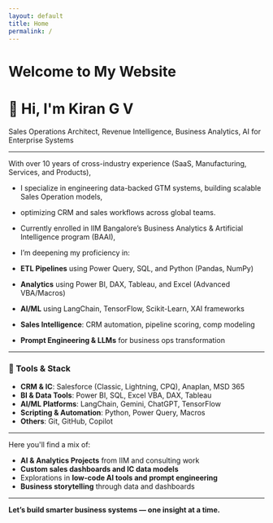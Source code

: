 ```yaml
---
layout: default
title: Home
permalink: /
---
```


# Welcome to My Website

# 👋 Hi, I'm Kiran G V

Sales Operations Architect, Revenue Intelligence, Business Analytics, AI for Enterprise Systems

---

With over 10 years of cross-industry experience (SaaS, Manufacturing,  Services, and Products), 
- I specialize in engineering data-backed GTM systems, building scalable Sales Operation models,
- optimizing CRM and sales workflows across global teams.

- Currently enrolled in IIM Bangalore’s Business Analytics & Artificial Intelligence program (BAAI),
- I’m deepening my proficiency in:

- **ETL Pipelines** using Power Query, SQL, and Python (Pandas, NumPy)
- **Analytics** using Power BI, DAX, Tableau, and Excel (Advanced VBA/Macros)
- **AI/ML** using LangChain, TensorFlow, Scikit-Learn, XAI frameworks
- **Sales Intelligence**: CRM automation, pipeline scoring, comp modeling
- **Prompt Engineering & LLMs** for business ops transformation

---

### 🧰 Tools & Stack

- **CRM & IC**: Salesforce (Classic, Lightning, CPQ), Anaplan, MSD 365
- **BI & Data Tools**: Power BI, SQL, Excel VBA, DAX, Tableau
- **AI/ML Platforms**: LangChain, Gemini, ChatGPT, TensorFlow
- **Scripting & Automation**: Python, Power Query, Macros
- **Others**: Git, GitHub, Copilot

---
Here you'll find a mix of:
- **AI & Analytics Projects** from IIM and consulting work
- **Custom sales dashboards and IC data models**
- Explorations in **low-code AI tools and prompt engineering**
- **Business storytelling** through data and dashboards

---
**Let’s build smarter business systems — one insight at a time.**
